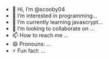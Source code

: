 - 👋 Hi, I’m @scooby04
- 👀 I’m interested in   programming...
- 🌱 I’m currently learning javascrypt...
- 💞️ I’m looking to collaborate on ...
- 📫 How to reach me ...
- 😄 Pronouns: ...
- ⚡ Fun fact: ...

<!---
scooby04/scooby04 is a ✨ special ✨ repository because its `README.md` (this file) appears on your GitHub profile.
You can click the Preview link to take a look at your changes.
--->
